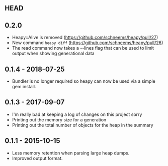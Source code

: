 ## HEAD

## 0.2.0

- Heapy::Alive is removed (https://github.com/schneems/heapy/pull/27)
- New command `heapy diff` (https://github.com/schneems/heapy/pull/26)
- The read command now takes a --lines flag that can be used to limit output when showing generational data

## 0.1.4 - 2018-07-25

- Bundler is no longer required so heapy can now be used via a simple
gem install.

## 0.1.3 - 2017-09-07

- I'm really bad at keeping a log of changes on this project sorry
- Printing out the memory size for a generation
- Printing out the total number of objects for the heap in the summary

## 0.1.1 - 2015-10-15

- Less memory retention when parsing large heap dumps.
- Improved output format.
